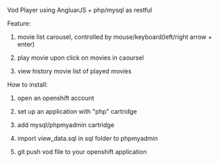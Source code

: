 Vod Player using AngluarJS + php/mysql as restful

Feature:

1) movie list carousel, controlled by mouse/keyboard(left/right arrow + enter)

2) play movie upon click on movies in caoursel

3) view history movie list of played movies



How to install:

1) open an openshift account

2) set up an application with "php" cartridge

3) add mysql/phpmyadmin cartridge

4) import view_data.sql in sql folder to phpmyadmin

5) git push vod file to your openshift application
